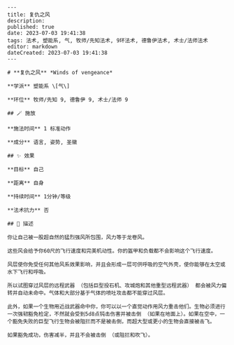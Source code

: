 
    ---
    title: 复仇之风
    description: 
    published: true
    date: 2023-07-03 19:41:38
    tags: 法术, 塑能系, 气, 牧师/先知法术, 9环法术, 德鲁伊法术, 术士/法师法术
    editor: markdown
    dateCreated: 2023-07-03 19:41:38
    ---

    # **复仇之风** *Winds of vengeance*

    **学派** 塑能系 \[气\] 

    **环位** 牧师/先知 9, 德鲁伊 9, 术士/法师 9

    ## 🪄 施放

    **施法时间** 1 标准动作

    **成分** 语言, 姿势, 圣徽

    ## ✨ 效果 

    **目标** 自己 

    **距离** 自身  

    **持续时间** 1分钟/等级 

    **法术抗力** 否

    ## 📖 描述

    你让自己被一股超自然的猛烈强风所包围，风力等于龙卷风。

    这些风会给予你60尺的飞行速度和完美机动性。你的盔甲和负载都不会影响这个飞行速度。

    风层使你免受任何其他风系效果影响，并且会形成一层可供呼吸的空气外壳，使你能够在太空或水下飞行和呼吸。

    所以试图穿过风层的远程武器 （包括巨型投石机、攻城炮和其他重型远程武器） 都会被风力偏转并自动未命中。气体和大部分基于气体的喷吐攻击都不能穿过风层。

    此外，如果一个生物用近战武器命中你，你可以以一个直觉动作用风力重击他们。生物必须进行一次强韧豁免检定，不然就会受到5d8点钝击伤害并被击倒 （如果在地面上）。如果在空中，一个豁免失败的巨型飞行生物会被阻拦而不是被击倒，而超大型或更小的生物会直接被击飞。

    如果豁免成功，伤害减半，并且不会被击倒 （或阻拦和吹飞）。
    